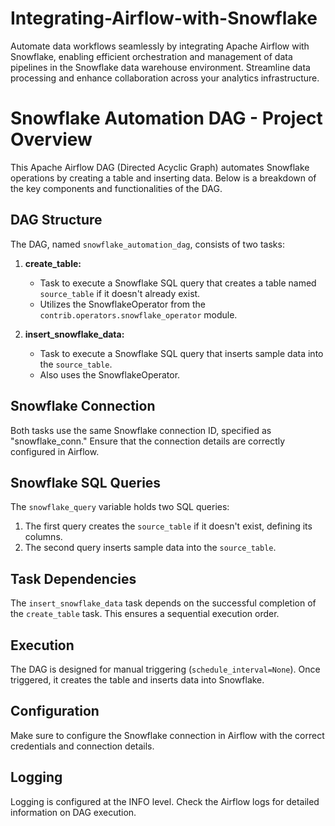 # Integrating-Airflow-with-Snowflake
 Automate data workflows seamlessly by integrating Apache Airflow with Snowflake, enabling efficient orchestration and management of data pipelines in the Snowflake data warehouse environment. Streamline data processing and enhance collaboration across your analytics infrastructure.

 # Snowflake Automation DAG - Project Overview

This Apache Airflow DAG (Directed Acyclic Graph) automates Snowflake operations by creating a table and inserting data. Below is a breakdown of the key components and functionalities of the DAG.

## DAG Structure

The DAG, named `snowflake_automation_dag`, consists of two tasks:
1. **create_table:**
   - Task to execute a Snowflake SQL query that creates a table named `source_table` if it doesn't already exist.
   - Utilizes the SnowflakeOperator from the `contrib.operators.snowflake_operator` module.

2. **insert_snowflake_data:**
   - Task to execute a Snowflake SQL query that inserts sample data into the `source_table`.
   - Also uses the SnowflakeOperator.

## Snowflake Connection

Both tasks use the same Snowflake connection ID, specified as "snowflake_conn." Ensure that the connection details are correctly configured in Airflow.

## Snowflake SQL Queries

The `snowflake_query` variable holds two SQL queries:
1. The first query creates the `source_table` if it doesn't exist, defining its columns.
2. The second query inserts sample data into the `source_table`.

## Task Dependencies

The `insert_snowflake_data` task depends on the successful completion of the `create_table` task. This ensures a sequential execution order.

## Execution

The DAG is designed for manual triggering (`schedule_interval=None`). Once triggered, it creates the table and inserts data into Snowflake.

## Configuration

Make sure to configure the Snowflake connection in Airflow with the correct credentials and connection details.

## Logging

Logging is configured at the INFO level. Check the Airflow logs for detailed information on DAG execution.



